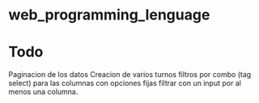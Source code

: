 # web_programming_lenguage

# Todo
Paginacion de los datos
Creacion de varios turnos
filtros por combo (tag select) para las columnas con opciones fijas
filtrar con un input por al menos una columna.
